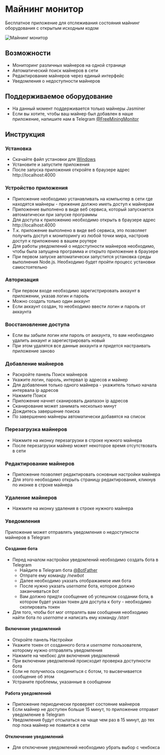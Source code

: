 # Майнинг монитор

Бесплатное приложение для отслеживания состояния майнинг оборудования с открытым исходным кодом

![Майнинг монитор](https://mining-monitor.github.io/mining-monitor/img/mining-monitor.jpg)

## Возможности

* Мониторинг различных майнеров на одной странице
* Автоматический поиск майнеров в сети
* Редактирование майнеров через единый интерфейс
* Уведомления о недоступности майнеров

## Поддерживаемое оборудование

* На данный момент поддерживается только майнеры Jasminer
* Если вы хотите, чтобы ваш майнер был добавлен в наше приложение, напишите нам в Telegram [@FreeMiningMonitor](https://t.me/FreeMiningMonitor)

## Инструкция

### Установка

* Скачайте файл установки для [Windows](https://mining-monitor.github.io/mining-monitor/desktop/MiningMonitor.v1.0.0.zip)
* Установите и запустите приложения
* После запуска приложения откройте в браузере адрес http://localhost:4000

### Устройство приложения

* Приложение необходимо устанавливать на компьютер в сети где находятся майнеры - прижение должно иметь доступ к майнерам
* Приложение выполнено в виде веб сервиса, который запускается автоматически при запуске программы
* Для доступа к приложению необходимо открыть в браузере адрес http://localhost:4000
* Т.к. приложение выполнено в виде веб сервиса, это позволяет получить доступ к мониторингу из любой точки мира, настроив доступ к приложению в вашем роутере
* Для работы уведомлений о недоступности майнеров необходимо, чтобы была запущена программа и открыто приложение в браузере
* При первом запуске автоматически запустится установка среды выполнения Node.js. Необходимо будет пройти процесс установки самостоятельно

### Авторизация

* При первом входе необходимо зарегистрировать аккаунт в приложении, указав логин и пароль
* Можно создать только один аккаунт
* Если аккаунт создан, то необходимо ввести логин и пароль от аккаунта

### Восстановление доступа

* Если вы забыли логин или пароль от аккаунта, то вам необходимо удалить аккаунт и зарегистрировать новый
* При этом удалятся все данные аккаунта и придется настраивать приложение заново

### Добавление майнеров

* Раскройте панель Поиск майнеров
* Укажите логин, пароль, интервал ip адресов и майнер
* Для добавления только одного майнера - укажитель только начала интервала ip адресов
* Нажмите Поиск
* Приложение начнет сканировать диапазон ip адресов
* Сканирование может занимать несколько минут
* Дождитесь завершение поиска
* По завершению майнеры автоматически добавятся на список

### Перезагрузка майнеров

* Нажмите на иконку перезагрузки в строке нужного майнера
* После перезагрузки майнер может некоторое время отсутствовать в сети

### Редактирование майнеров

* Приложение позволяет редактировать основные настройки майнера
* Для этого необходимо открыть страницу редактирования, кликнув по иконке в строке майнера

### Удаление майнеров

* Нажмите на иконку удаления в строке нужного майнера

### Уведомления

Приложение может отправлять уведомления о недоступности майнеров в Telegram

#### Создание бота

* Перед началом настройки уведомлений необходимо создать бота в Telegram
    * Найдите в Telegram бота [@BotFather](https://t.me/BotFather)
    * Отпрате ему команду _/newbot_
    * Далее необходимо указать отображаемое имя бота
    * После нужно указать _username_ бота, которое должно заканчиваться _bot_
    * Вам должно придти сообщение об успешном создании бота, в котором будет указан токен для доступа к боту - необходимо скопировать токен
* Для того, чтобы бот мог отпралять вам сообщения необходимо найти бота по _username_ и написать ему команду _/start_

#### Включение уведомлений

* Откройте панель Настройки
* Укажите токен от созданного бота и _username_ пользователя, которому нужно отправлять уведомления
* Нажмите на чекбокс для включения уведомлений
* При включении уведомлений происходит проверка доступности бота
* Если не получилось соединиться с ботом, то высвечивается сообщение об этом
* Устраните проблемы, указанные в сообщении

#### Работа уведомлений

* Приложение периодически проверяет состояние майнеров
* Если майнер не доступен больше 15 минут, то приложение отправит уведомление в Telegram
* Уведомления будут отсылаться на чаще чем раз в 15 минут, до тех пор пока майнер не появится в сети

#### Отключение уведомлений

* Для отключение уведомлений необходимо убрать выбор с чекбокса
